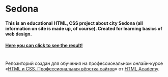 # Sedona

#### This is an educational HTML, CSS project about city Sedona (all information on site is made up, of course). Created for learning basics of web design.
#### [Here you can click to see the result!](https://1553937-sedona-32.vercel.app/)
#
Репозиторий создан для обучения на профессиональном онлайн‑курсе «[HTML и CSS. Профессиональная вёрстка сайтов](https://htmlacademy.ru/intensive/htmlcss)» от [HTML Academy](https://htmlacademy.ru).
